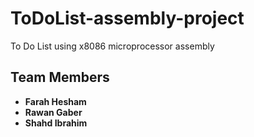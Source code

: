 # ToDoList-assembly-project

To Do List using x8086 microprocessor assembly

## Team Members

- **Farah Hesham**
- **Rawan Gaber**
- **Shahd Ibrahim**
